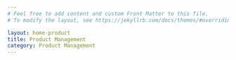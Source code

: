 ```yaml
---
# Feel free to add content and custom Front Matter to this file.
# To modify the layout, see https://jekyllrb.com/docs/themes/#overriding-theme-defaults

layout: home-product
title: Product Management
category: Product Management
---
```


